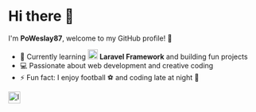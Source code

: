 # Hi there 👋

I'm **PoWeslay87**, welcome to my GitHub profile! 🚀

- 🌱 Currently learning <img src="https://laravel.com/img/logomark.min.svg" width="20"/> **Laravel Framework** and building fun projects  
- 💻 Passionate about web development and creative coding  
- ⚡ Fun fact: I enjoy football ⚽ and coding late at night 🌙  

<a href="https://www.instagram.com/yarinap_weslay" target="_blank">
  <img src="https://cdn.jsdelivr.net/gh/simple-icons/simple-icons/icons/instagram.svg" 
       width="24" height="24" alt="Instagram"/>
</a>



